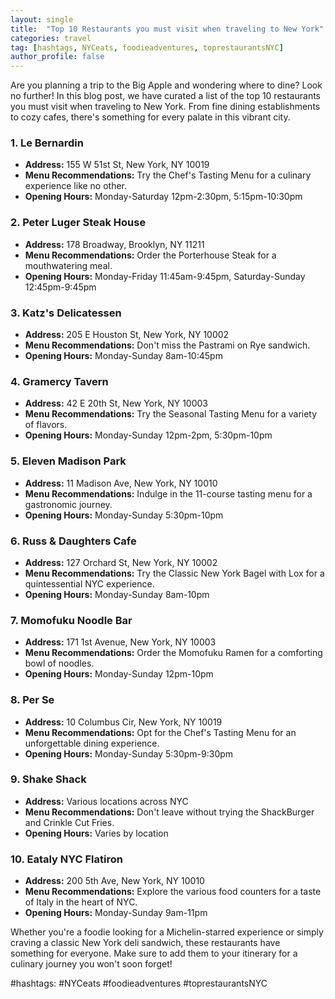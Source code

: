 ```yaml
---
layout: single
title:  "Top 10 Restaurants you must visit when traveling to New York"
categories: travel
tag: [hashtags, NYCeats, foodieadventures, toprestaurantsNYC]
author_profile: false
---
```


Are you planning a trip to the Big Apple and wondering where to dine? Look no further! In this blog post, we have curated a list of the top 10 restaurants you must visit when traveling to New York. From fine dining establishments to cozy cafes, there's something for every palate in this vibrant city.

### 1. **Le Bernardin**
- **Address:** 155 W 51st St, New York, NY 10019
- **Menu Recommendations:** Try the Chef's Tasting Menu for a culinary experience like no other.
- **Opening Hours:** Monday-Saturday 12pm-2:30pm, 5:15pm-10:30pm

### 2. **Peter Luger Steak House**
- **Address:** 178 Broadway, Brooklyn, NY 11211
- **Menu Recommendations:** Order the Porterhouse Steak for a mouthwatering meal.
- **Opening Hours:** Monday-Friday 11:45am-9:45pm, Saturday-Sunday 12:45pm-9:45pm

### 3. **Katz's Delicatessen**
- **Address:** 205 E Houston St, New York, NY 10002
- **Menu Recommendations:** Don't miss the Pastrami on Rye sandwich.
- **Opening Hours:** Monday-Sunday 8am-10:45pm

### 4. **Gramercy Tavern**
- **Address:** 42 E 20th St, New York, NY 10003
- **Menu Recommendations:** Try the Seasonal Tasting Menu for a variety of flavors.
- **Opening Hours:** Monday-Sunday 12pm-2pm, 5:30pm-10pm

### 5. **Eleven Madison Park**
- **Address:** 11 Madison Ave, New York, NY 10010
- **Menu Recommendations:** Indulge in the 11-course tasting menu for a gastronomic journey.
- **Opening Hours:** Monday-Sunday 5:30pm-10pm

### 6. **Russ & Daughters Cafe**
- **Address:** 127 Orchard St, New York, NY 10002
- **Menu Recommendations:** Try the Classic New York Bagel with Lox for a quintessential NYC experience.
- **Opening Hours:** Monday-Sunday 8am-10pm

### 7. **Momofuku Noodle Bar**
- **Address:** 171 1st Avenue, New York, NY 10003
- **Menu Recommendations:** Order the Momofuku Ramen for a comforting bowl of noodles.
- **Opening Hours:** Monday-Sunday 12pm-10pm

### 8. **Per Se**
- **Address:** 10 Columbus Cir, New York, NY 10019
- **Menu Recommendations:** Opt for the Chef's Tasting Menu for an unforgettable dining experience.
- **Opening Hours:** Monday-Sunday 5:30pm-9:30pm

### 9. **Shake Shack**
- **Address:** Various locations across NYC
- **Menu Recommendations:** Don't leave without trying the ShackBurger and Crinkle Cut Fries.
- **Opening Hours:** Varies by location

### 10. **Eataly NYC Flatiron**
- **Address:** 200 5th Ave, New York, NY 10010
- **Menu Recommendations:** Explore the various food counters for a taste of Italy in the heart of NYC.
- **Opening Hours:** Monday-Sunday 9am-11pm

Whether you're a foodie looking for a Michelin-starred experience or simply craving a classic New York deli sandwich, these restaurants have something for everyone. Make sure to add them to your itinerary for a culinary journey you won't soon forget!

#hashtags: #NYCeats #foodieadventures #toprestaurantsNYC